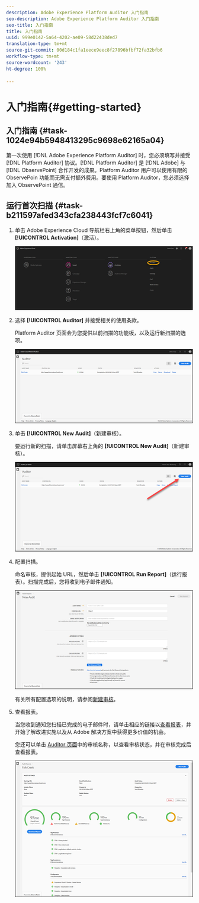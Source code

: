 ```yaml
---
description: Adobe Experience Platform Auditor 入门指南
seo-description: Adobe Experience Platform Auditor 入门指南
seo-title: 入门指南
title: 入门指南
uuid: 999e0142-5a64-4202-ae09-58d22438ded7
translation-type: tm+mt
source-git-commit: 00d184c1fa1eece9eec8f27896bfbf72fa32bfb6
workflow-type: tm+mt
source-wordcount: '243'
ht-degree: 100%

---
```



# 入门指南{#getting-started}

## 入门指南 {#task-1024e94b5948413295c9698e62165a04}

<!--
This page is a placeholder for now, we need things like prerequisites, any planning that should be done before using Auditor, initial setup info--that kind of thing.
-->

第一次使用 [!DNL Adobe Experience Platform Auditor] 时，您必须填写并接受 [!DNL Platform Auditor] 协议。[!DNL Platform Auditor] 是 [!DNL Adobe] 与 [!DNL ObservePoint] 合作开发的成果。Platform Auditor 用户可以使用有限的 ObservePoin 功能而无需支付额外费用。要使用 Platform Auditor，您必须选择加入 ObservePoint 通信。

## 运行首次扫描 {#task-b211597afed343cfa238443fcf7c6041}

1. 单击 Adobe Experience Cloud 导航栏右上角的菜单按钮，然后单击 **[!UICONTROL Activation]**（激活）。

   ![](assets/activate.png)

1. 选择 **[!UICONTROL Auditor]** 并接受相关的使用条款。

   Platform Auditor 页面会为您提供以前扫描的功能板，以及运行新扫描的选项。

   ![](assets/home.png)

1. 单击 **[!UICONTROL New Audit]**（新建审核）。

   要运行新的扫描，请单击屏幕右上角的 **[!UICONTROL New Audit]**（新建审核）。

   ![](assets/new-audit-button.png)

1. 配置扫描。

   命名审核，提供起始 URL，然后单击 **[!UICONTROL Run Report]**（运行报表）。扫描完成后，您将收到电子邮件通知。

   ![](assets/config.png)

   有关所有配置选项的说明，请参阅[新建审核](../create-audit/create-new-audit.md)。
1. 查看报表。

   当您收到通知您扫描已完成的电子邮件时，请单击相应的链接以[查看报表](../reports/scorecard.md)，并开始了解改进实施以及从 Adobe 解决方案中获得更多价值的机会。

   您还可以单击 [Auditor 页面](../get-started/audit-list.md)中的审核名称，以查看审核状态，并在审核完成后查看报表。

   ![](assets/report.png)
